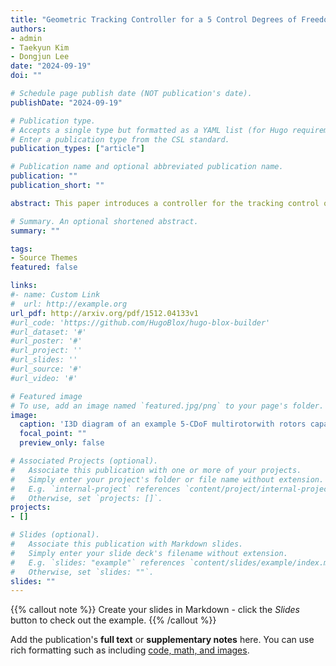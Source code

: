 ```yaml
---
title: "Geometric Tracking Controller for a 5 Control Degrees of Freedom Multirotor UAV"
authors:
- admin
- Taekyun Kim
- Dongjun Lee
date: "2024-09-19"
doi: ""

# Schedule page publish date (NOT publication's date).
publishDate: "2024-09-19"

# Publication type.
# Accepts a single type but formatted as a YAML list (for Hugo requirements).
# Enter a publication type from the CSL standard.
publication_types: ["article"]

# Publication name and optional abbreviated publication name.
publication: ""
publication_short: ""

abstract: This paper introduces a controller for the tracking control of a multirotor UAV with 5 control degrees of freedom (CDoF), which is capable of generating three-dimensional torque about its center of mass and thrusts in both the upward and forward directions of the vehicle. This vehicle design offers several advantages over traditional multirotors, including the ability to exert a frontal force without changing attitude, which is beneficial for aerial manipulation, and the capability to orient the front of the vehicle in any direction, making it ideal for surveillance applications. We show that the 5-CDoF multirotor system dynamics is differentially flat with its center of mass position, yaw angle and pitch angle being the flat outputs. To track trajectories of the flat outputs, we propose a geometric tracking controller based on the nonlinear SE(3) dynamics of the vehicle, which makes the controller free of linearization errors and singularities. The controller exhibits desirable closed-loop properties, with the ability to recover from a near-inverted attitude, which is proven using Lyapunov analysis. A numerical simulation of the controller showcases the stability and efficacy of the proposed controller.

# Summary. An optional shortened abstract.
summary: ""

tags:
- Source Themes
featured: false

links:
#- name: Custom Link
#  url: http://example.org
url_pdf: http://arxiv.org/pdf/1512.04133v1
#url_code: 'https://github.com/HugoBlox/hugo-blox-builder'
#url_dataset: '#'
#url_poster: '#'
#url_project: ''
#url_slides: ''
#url_source: '#'
#url_video: '#'

# Featured image
# To use, add an image named `featured.jpg/png` to your page's folder. 
image:
  caption: 'I3D diagram of an example 5-CDoF multirotorwith rotors capable of tilting synchronously'
  focal_point: ""
  preview_only: false

# Associated Projects (optional).
#   Associate this publication with one or more of your projects.
#   Simply enter your project's folder or file name without extension.
#   E.g. `internal-project` references `content/project/internal-project/index.md`.
#   Otherwise, set `projects: []`.
projects:
- []

# Slides (optional).
#   Associate this publication with Markdown slides.
#   Simply enter your slide deck's filename without extension.
#   E.g. `slides: "example"` references `content/slides/example/index.md`.
#   Otherwise, set `slides: ""`.
slides: ""
---
```


{{% callout note %}}
Create your slides in Markdown - click the *Slides* button to check out the example.
{{% /callout %}}

Add the publication's **full text** or **supplementary notes** here. You can use rich formatting such as including [code, math, and images](https://docs.hugoblox.com/content/writing-markdown-latex/).
